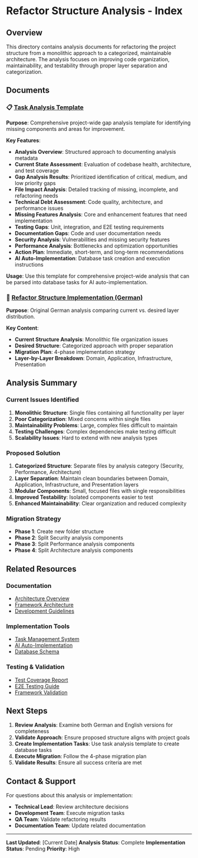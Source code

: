 # Refactor Structure Analysis - Index

## Overview
This directory contains analysis documents for refactoring the project structure from a monolithic approach to a categorized, maintainable architecture. The analysis focuses on improving code organization, maintainability, and testability through proper layer separation and categorization.

## Documents

### 📋 [Task Analysis Template](./task-analyze.md)
**Purpose**: Comprehensive project-wide gap analysis template for identifying missing components and areas for improvement.

**Key Features**:
- **Analysis Overview**: Structured approach to documenting analysis metadata
- **Current State Assessment**: Evaluation of codebase health, architecture, and test coverage
- **Gap Analysis Results**: Prioritized identification of critical, medium, and low priority gaps
- **File Impact Analysis**: Detailed tracking of missing, incomplete, and refactoring needs
- **Technical Debt Assessment**: Code quality, architecture, and performance issues
- **Missing Features Analysis**: Core and enhancement features that need implementation
- **Testing Gaps**: Unit, integration, and E2E testing requirements
- **Documentation Gaps**: Code and user documentation needs
- **Security Analysis**: Vulnerabilities and missing security features
- **Performance Analysis**: Bottlenecks and optimization opportunities
- **Action Plan**: Immediate, short-term, and long-term recommendations
- **AI Auto-Implementation**: Database task creation and execution instructions

**Usage**: Use this template for comprehensive project-wide analysis that can be parsed into database tasks for AI auto-implementation.

### 🔄 [Refactor Structure Implementation (German)](./refactor-structure-implementation.md)
**Purpose**: Original German analysis comparing current vs. desired layer distribution.

**Key Content**:
- **Current Structure Analysis**: Monolithic file organization issues
- **Desired Structure**: Categorized approach with proper separation
- **Migration Plan**: 4-phase implementation strategy
- **Layer-by-Layer Breakdown**: Domain, Application, Infrastructure, Presentation

## Analysis Summary

### Current Issues Identified
1. **Monolithic Structure**: Single files containing all functionality per layer
2. **Poor Categorization**: Mixed concerns within single files
3. **Maintainability Problems**: Large, complex files difficult to maintain
4. **Testing Challenges**: Complex dependencies make testing difficult
5. **Scalability Issues**: Hard to extend with new analysis types

### Proposed Solution
1. **Categorized Structure**: Separate files by analysis category (Security, Performance, Architecture)
2. **Layer Separation**: Maintain clean boundaries between Domain, Application, Infrastructure, and Presentation layers
3. **Modular Components**: Small, focused files with single responsibilities
4. **Improved Testability**: Isolated components easier to test
5. **Enhanced Maintainability**: Clear organization and reduced complexity

### Migration Strategy
- **Phase 1**: Create new folder structure
- **Phase 2**: Split Security analysis components
- **Phase 3**: Split Performance analysis components  
- **Phase 4**: Split Architecture analysis components

## Related Resources

### Documentation
- [Architecture Overview](../../../02_architecture/overview.md)
- [Framework Architecture](../../../02_architecture/framework-architecture.md)
- [Development Guidelines](../../../06_development/setup.md)

### Implementation Tools
- [Task Management System](../../../03_features/task-management.md)
- [AI Auto-Implementation](../../../05_ai/strategies.md)
- [Database Schema](../../../08_reference/api/database.md)

### Testing & Validation
- [Test Coverage Report](../../../10_testing/coverage-report.md)
- [E2E Testing Guide](../../../10_testing/e2e-tests.md)
- [Framework Validation](../../../10_testing/framework-validation.md)

## Next Steps

1. **Review Analysis**: Examine both German and English versions for completeness
2. **Validate Approach**: Ensure proposed structure aligns with project goals
3. **Create Implementation Tasks**: Use task analysis template to create database tasks
4. **Execute Migration**: Follow the 4-phase migration plan
5. **Validate Results**: Ensure all success criteria are met

## Contact & Support

For questions about this analysis or implementation:
- **Technical Lead**: Review architecture decisions
- **Development Team**: Execute migration tasks
- **QA Team**: Validate refactoring results
- **Documentation Team**: Update related documentation

---

**Last Updated**: [Current Date]
**Analysis Status**: Complete
**Implementation Status**: Pending
**Priority**: High 